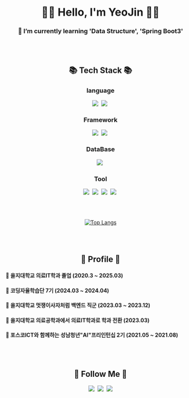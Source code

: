 

<h1 align="center">👩‍💻 Hello, I'm YeoJin 👩‍💻</h1>
<div align="center">

<h3> 🌱 I’m currently learning 'Data Structure', 'Spring Boot3' </h3>

<br/><br/>


<h2 align="center">📚 Tech Stack 📚</h2>
<p align="center"> 
  <h3> language </h3>
  <img src="https://img.shields.io/badge/Java-007396?style=flat-square&logo=Java&logoColor=white"/></a>&nbsp
  <img src="https://img.shields.io/badge/Python-3766AB?style=flat-square&logo=Python&logoColor=white"/></a>&nbsp 
  
  <br>
  <h3> Framework </h3>
  <img src="https://img.shields.io/badge/Spring-6DB33F?style=flat-square&logo=Spring&logoColor=white"/></a>&nbsp
  <img src="https://img.shields.io/badge/SpringBoot-6DB33F?style=flat-square&logo=SpringBoot&logoColor=white"/></a>&nbsp 

  <br>
  <h3> DataBase </h3>
  <img src="https://img.shields.io/badge/Mysql-E6B91E?style=flat-square&logo=MySql&logoColor=white"/></a>&nbsp 

  <br>
  <h3> Tool </h3>
  <img src="https://img.shields.io/badge/Github-181717?style=flat-square&logo=Github&logoColor=white"/></a>&nbsp 
  <img src="https://img.shields.io/badge/Intellij-000000?style=flat-square&logo=intellijidea&logoColor=white"/></a>&nbsp 
  <img src="https://img.shields.io/badge/Eclipse-2C2255?style=flat-square&logo=eclipseide&logoColor=white"/></a>&nbsp 
  <img src="https://img.shields.io/badge/VisualStudioCode-007ACC?style=flat-square&logo=visualstudiocode&logoColor=white"/></a>&nbsp 
</p>

<br/><br/>
<!--  ![Jini-lab's github stats](https://github-readme-stats.vercel.app/api?username=Jini-lab) -->
<!-- ![Top Langs](https://github-readme-stats.vercel.app/api/top-langs/?username=Jini-lab&layout=compact) -->
[![Top Langs](https://github-readme-stats.vercel.app/api/top-langs/?username=Jini-lab)](https://github.com/anuraghazra/github-readme-stats)


<br/><br/>

<h2 align="center">👟 Profile 👟</h2>
<h4 align="left"> 📌 을지대학교 의료IT학과 졸업 (2020.3 ~ 2025.03) </h4>
<h4 align="left"> 📌 코딩자율학습단 7기 (2024.03 ~ 2024.04) </h4>
<h4 align="left"> 📌 을지대학교 멋쟁이사자처럼 백엔드 직군 (2023.03 ~ 2023.12) </h4>
<h4 align="left"> 📌 을지대학교 의료공학과에서 의료IT학과로 학과 전환 (2023.03) </h4>
<h4 align="left"> 📌 포스코ICT와 함께하는 성남청년"AI"프리인턴십 2기 (2021.05 ~ 2021.08) </h4>




<br/><br/>
   
<h2 align="center">🌈 Follow Me 🌈</h2>
<p align="center">
  <a href="https://velog.io/@chung0916/posts"><img src="https://img.shields.io/badge/Tech%20Blog-11B48A?style=flat-square&logo=Vimeo&logoColor=white&link=https://velog.io/@chung0916/posts"/></a>&nbsp
  <a href="https://www.instagram.com/magiclampjin/"><img src="https://img.shields.io/badge/Instagram-E4405F?style=flat-square&logo=Instagram&logoColor=white&link=https://www.instagram.com/hye_inisfree/"/></a>&nbsp
  <a href="mailto:chungyeojin828@gmail.com"><img src="https://img.shields.io/badge/Gmail-d14836?style=flat-square&logo=Gmail&logoColor=white&link=chungyeojin828@gmail.com"/></a>
</p>


